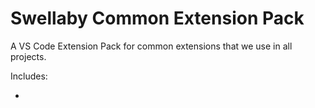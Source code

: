 # Swellaby Common Extension Pack
A VS Code Extension Pack for common extensions that we use in all projects. 

Includes: 

* 
